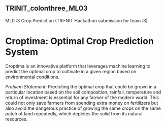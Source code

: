 ## TRINIT_colonthree_ML03
ML0 :3 Crop Prediction (TRI-NIT Hackathon submission for team :3) 

# Croptima: Optimal Crop Prediction System
Croptima is an innovative platform that leverages machine learning to predict the optimal crop to cultivate in a given region based on environmental conditions. 

*Problem Statement:* Predicting the optimal crop that could be grown in a particular location based on the
soil composition, rainfall, temperature and return of investment is essential for any
farmer of the modern world. This could not only save farmers from spending extra
money on fertilizers but also avoid the dangerous practice of growing the same crops
on the same patch of land repeatedly, which depletes the solid from its natural
resources.

